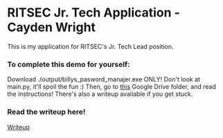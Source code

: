 
# RITSEC Jr. Tech Application - Cayden Wright

This is my application for RITSEC's Jr. Tech Lead position.

### To complete this demo for yourself:
Download ./output/billys_pasword_manajer.exe ONLY!
Don't look at main.py, it'll spoil the fun :)
Then, go to [this](https://docs.google.com/document/d/1zHY-anmglFNR_Y8bz18y7PyfUBgbVQaaDJvsQ6l2NY0/edit?usp=sharing) Google Drive folder, and read the instructions! There's also a writeup available if you get stuck.

### Read the writeup here!
[Writeup](https://docs.google.com/document/d/1zHY-anmglFNR_Y8bz18y7PyfUBgbVQaaDJvsQ6l2NY0/edit?usp=sharing)

